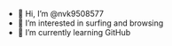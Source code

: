 - 👋 Hi, I’m @nvk9508577
- 👀 I’m interested in surfing and browsing
- 🌱 I’m currently learning GitHub


<!---
nvk9508577/nvk9508577 is a ✨ special ✨ repository because its `README.md` (this file) appears on your GitHub profile.
You can click the Preview link to take a look at your changes.
--->
